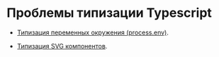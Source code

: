 # Проблемы типизации Typescript

- [Типизация переменных окружения (process.env)](./process-env/).

- [Типизация SVG компонентов](./svg/).
